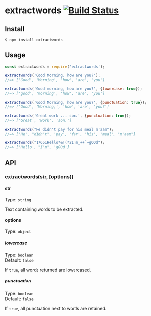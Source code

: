 # extractwords [![Build Status](https://api.travis-ci.com/f-a-r-a-z/extractwords.svg?branch=master)](https://travis-ci.com/f-a-r-a-z/extractwords)



## Install

```
$ npm install extractwords
```


## Usage

```js
const extractwords = require('extractwords');

extractwords('Good Morning, how are you?');
//=> ['Good', 'Morning', 'how', 'are', 'you']

extractwords('Good morning, how are you?', {lowercase: true});
//=> ['good', 'morning', 'how', 'are', 'you']

extractwords('Good Morning, how are you?', {punctuation: true});
//=> ['Good', 'Morning,', 'how', 'are', 'you?']

extractwords('Great work ... son.', {punctuation: true});
//=> ['Great', 'work', 'son.']

extractwords("He didn't pay for his meal m'aam");
//=> ['He', "didn't", 'pay', 'for', 'his', 'meal', "m'aam"]

extractwords("17651Hello*&!(*2I'm_++`~gOOd");
//=> ['Hello', "I'm", 'gOOd']


```


## API

### extractwords(str, [options])

#### str

Type: `string`

Text containing words to be extracted.

#### options

Type: `object`

##### lowercase

Type: `boolean`<br>
Default: `false`

If `true`, all words returned are lowercased.

##### punctuation

Type: `boolean`<br>
Default: `false`

If `true`, all punctuation next to words are retained.

